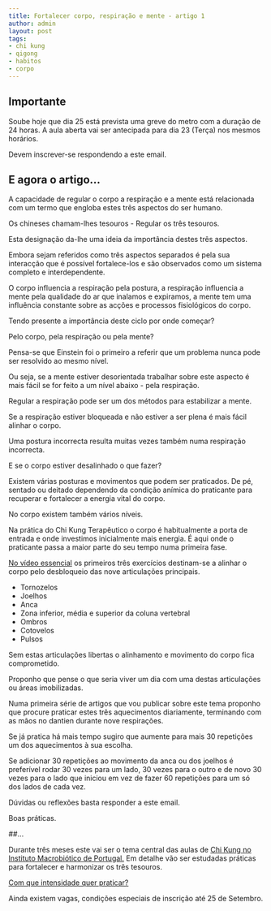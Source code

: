 ```yaml
---
title: Fortalecer corpo, respiração e mente - artigo 1
author: admin
layout: post
tags:
- chi kung
- qigong
- habitos
- corpo
---
```

## Importante

Soube hoje que dia 25 está prevista uma greve do metro com a duração de 24 horas. A aula aberta vai ser antecipada para dia 23 (Terça) nos mesmos horários. 

Devem inscrever-se respondendo a este email. 

## E agora o artigo...

A capacidade de regular o corpo a respiração e a mente está relacionada com um termo que engloba estes três aspectos do ser humano. 

Os chineses chamam-lhes tesouros - Regular os três tesouros. 

Esta designação da-lhe uma ideia da importância destes três aspectos. 

Embora sejam referidos como três aspectos separados é pela sua interacção que é possível fortalece-los e são observados como um sistema completo e interdependente. 

O corpo influencia a respiração pela postura, a respiração influencia a mente pela qualidade do ar que inalamos e expiramos, a mente tem uma influência constante sobre as acções e processos fisiológicos do corpo.

Tendo presente a importância deste ciclo por onde começar?

Pelo corpo, pela respiração ou pela mente?

Pensa-se que Einstein foi o primeiro a referir que um problema nunca pode ser resolvido ao mesmo nível. 

Ou seja, se a mente estiver desorientada trabalhar sobre este aspecto é mais fácil se for feito a um nível abaixo - pela respiração. 

Regular a respiração pode ser um dos métodos para estabilizar a mente.

Se a respiração estiver bloqueada e não estiver a ser plena é mais fácil alinhar o corpo. 

Uma postura incorrecta resulta muitas vezes também numa respiração incorrecta. 

E se o corpo estiver desalinhado o que fazer?

Existem várias posturas e movimentos que podem ser praticados. De pé, sentado ou deitado dependendo da condição anímica do praticante para recuperar e fortalecer a energia vital do corpo. 

No corpo existem também vários níveis. 

Na prática do Chi Kung Terapêutico o corpo é habitualmente a porta de entrada e onde investimos inicialmente mais energia. É aqui onde o praticante passa a maior parte do seu tempo numa primeira fase. 

[No vídeo essencial](http://lourencoazevedo.com/video.html) os primeiros três exercícios destinam-se a alinhar o corpo pelo desbloqueio das nove articulações principais. 

+ Tornozelos
+ Joelhos
+ Anca
+ Zona inferior, média e superior da coluna vertebral
+ Ombros
+ Cotovelos
+ Pulsos

Sem estas articulações libertas o alinhamento e movimento do corpo fica comprometido. 

Proponho que pense o que seria viver um dia com uma destas articulações ou áreas imobilizadas. 

Numa primeira série de artigos que vou publicar sobre este tema proponho que procure praticar estes três aquecimentos diariamente, terminando com as mãos no dantien durante nove respirações. 

Se já pratica há mais tempo sugiro que aumente para mais 30 repetições um dos aquecimentos à sua escolha. 

Se adicionar 30 repetições ao movimento da anca ou dos joelhos é preferível rodar 30 vezes para um lado, 30 vezes para o outro e de novo 30 vezes para o lado que iniciou em vez de fazer 60 repetições para um só dos lados de cada vez. 

Dúvidas ou reflexões basta responder a este email.  

Boas práticas. 

##…

Durante três meses este vai ser o tema central das aulas de [Chi Kung no Instituto Macrobiótico de Portugal.](http://lourencoazevedo.com/equilibrio.html) Em detalhe vão ser estudadas práticas para fortalecer e harmonizar os três tesouros. 

[Com que intensidade quer praticar?](http://lourencoazevedo.com/equilibrio.html#intensidade)

Ainda existem vagas, condições especiais de inscrição até 25 de Setembro. 

